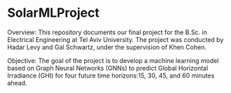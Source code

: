 # SolarMLProject
Overview:
This repository documents our final project for the B.Sc. in Electrical Engineering at Tel Aviv University.
The project was conducted by Hadar Levy and Gal Schwartz, under the supervision of Khen Cohen.

Objective:
The goal of the project is to develop a machine learning model based on Graph Neural Networks (GNNs) to predict Global Horizontal Irradiance (GHI) for four future time horizons:15, 30, 45, and 60 minutes ahead.
